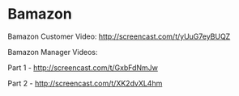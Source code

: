 # Bamazon

Bamazon Customer Video: http://screencast.com/t/yUuG7eyBUQZ


Bamazon Manager Videos:

Part 1 - http://screencast.com/t/GxbFdNmJw

Part 2 - http://screencast.com/t/XK2dvXL4hm
